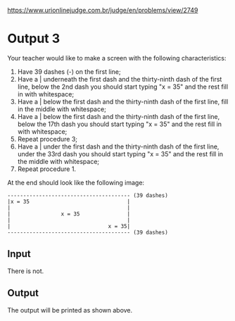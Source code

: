 https://www.urionlinejudge.com.br/judge/en/problems/view/2749

# Output 3

Your teacher would like to make a screen with the following characteristics:

1. Have 39 dashes (-) on the first line;
2. Have a | underneath the first dash and the thirty-ninth dash of the first
    line, below the 2nd dash you should start typing "x = 35" and the rest
    fill in with whitespace;
3. Have a | below the first dash and the thirty-ninth dash of the first line,
    fill in the middle with whitespace;
4. Have a | below the first dash and the thirty-ninth dash of the first line,
    below the 17th dash you should start typing "x = 35" and the rest fill in
    with whitespace;
5. Repeat procedure 3;
6. Have a | under the first dash and the thirty-ninth dash of the first line,
    under the 33rd dash you should start typing "x = 35" and the rest fill in
    the middle with whitespace;
7. Repeat procedure 1.

At the end should look like the following image:

    --------------------------------------- (39 dashes)
    |x = 35                               |
    |                                     |
    |                x = 35               |
    |                                     |
    |                               x = 35|
    --------------------------------------- (39 dashes)

## Input

There is not.

## Output

The output will be printed as shown above.
